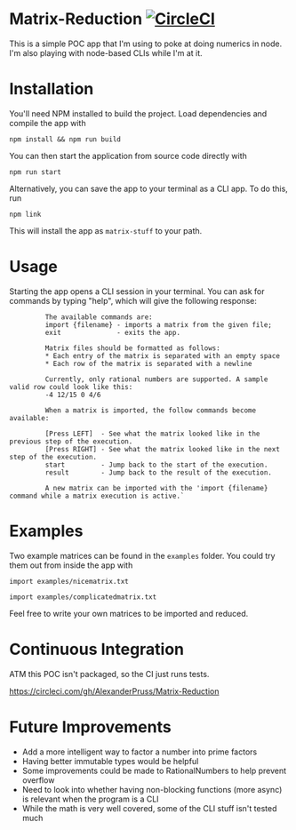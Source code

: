 # Matrix-Reduction [![CircleCI](https://circleci.com/gh/AlexanderPruss/Matrix-Reduction.svg?style=svg)](https://circleci.com/gh/AlexanderPruss/Matrix-Reduction)

This is a simple POC app that I'm using to poke at doing numerics in node. I'm also playing with node-based CLIs while I'm
at it.

# Installation

You'll need NPM installed to build the project. Load dependencies and compile the app with

`npm install && npm run build`

You can then start the application from source code directly with 

`npm run start`

Alternatively, you can save the app to your terminal as a CLI app. To do this, run 

`npm link`

This will install the app as `matrix-stuff` to your path.

# Usage

Starting the app opens a CLI session in your terminal. You can ask for commands by typing "help", which will give the 
following response:

             The available commands are:
             import {filename} - imports a matrix from the given file;
             exit              - exits the app.
             
             Matrix files should be formatted as follows:
             * Each entry of the matrix is separated with an empty space
             * Each row of the matrix is separated with a newline
             
             Currently, only rational numbers are supported. A sample valid row could look like this:
             -4 12/15 0 4/6
             
             When a matrix is imported, the follow commands become available:
             
             [Press LEFT]  - See what the matrix looked like in the previous step of the execution.
             [Press RIGHT] - See what the matrix looked like in the next step of the execution.
             start         - Jump back to the start of the execution.
             result        - Jump back to the result of the execution.
             
             A new matrix can be imported with the 'import {filename} command while a matrix execution is active.`


# Examples

Two example matrices can be found in the `examples` folder. You could try them out from inside the app with 

`import examples/nicematrix.txt`

`import examples/complicatedmatrix.txt`

Feel free to write your own matrices to be imported and reduced.

# Continuous Integration

ATM this POC isn't packaged, so the CI just runs tests.

https://circleci.com/gh/AlexanderPruss/Matrix-Reduction

# Future Improvements

* Add a more intelligent way to factor a number into prime factors
* Having better immutable types would be helpful
* Some improvements could be made to RationalNumbers to help prevent overflow
* Need to look into whether having non-blocking functions (more async) is relevant when the program is a CLI
* While the math is very well covered, some of the CLI stuff isn't tested much
